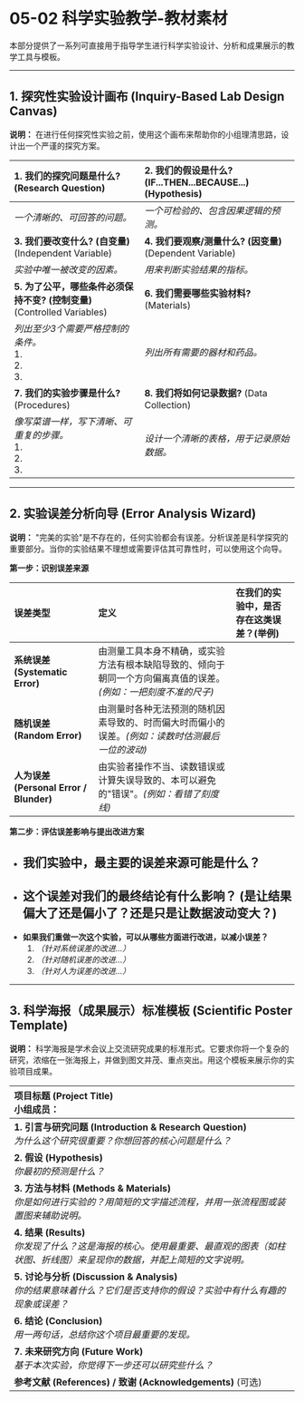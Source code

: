 # 05-02 科学实验教学-教材素材

本部分提供了一系列可直接用于指导学生进行科学实验设计、分析和成果展示的教学工具与模板。

---

## 1. 探究性实验设计画布 (Inquiry-Based Lab Design Canvas)

**说明：** 在进行任何探究性实验之前，使用这个画布来帮助你的小组理清思路，设计出一个严谨的探究方案。

| **1. 我们的探究问题是什么?** (Research Question) | **2. 我们的假设是什么? (IF...THEN...BECAUSE...)** (Hypothesis) |
| :--- | :--- |
| *一个清晰的、可回答的问题。* | *一个可检验的、包含因果逻辑的预测。* |
| **3. 我们要改变什么? (自变量)** (Independent Variable) | **4. 我们要观察/测量什么? (因变量)** (Dependent Variable) |
| *实验中唯一被改变的因素。* | *用来判断实验结果的指标。* |
| **5. 为了公平，哪些条件必须保持不变? (控制变量)** (Controlled Variables) | **6. 我们需要哪些实验材料?** (Materials) |
| *列出至少3个需要严格控制的条件。* <br> 1. <br> 2. <br> 3. | *列出所有需要的器材和药品。* |
| **7. 我们的实验步骤是什么?** (Procedures) | **8. 我们将如何记录数据?** (Data Collection) |
| *像写菜谱一样，写下清晰、可重复的步骤。*<br> 1. <br> 2. <br> 3. | *设计一个清晰的表格，用于记录原始数据。* |

---

## 2. 实验误差分析向导 (Error Analysis Wizard)

**说明：** "完美的实验"是不存在的，任何实验都会有误差。分析误差是科学探究的重要部分。当你的实验结果不理想或需要评估其可靠性时，可以使用这个向导。

**第一步：识别误差来源**

| **误差类型** | **定义** | **在我们的实验中，是否存在这类误差？(举例)** |
| :--- | :--- | :--- |
| **系统误差 (Systematic Error)** | 由测量工具本身不精确，或实验方法有根本缺陷导致的、倾向于朝同一个方向偏离真值的误差。*(例如：一把刻度不准的尺子)* | |
| **随机误差 (Random Error)** | 由测量时各种无法预测的随机因素导致的、时而偏大时而偏小的误差。*(例如：读数时估测最后一位的波动)* | |
| **人为误差 (Personal Error / Blunder)** | 由实验者操作不当、读数错误或计算失误导致的、本可以避免的"错误"。*(例如：看错了刻度线)* | |

**第二步：评估误差影响与提出改进方案**

-   **我们实验中，最主要的误差来源可能是什么？**
    -
-   **这个误差对我们的最终结论有什么影响？** (是让结果偏大了还是偏小了？还是只是让数据波动变大？)
    -
-   **如果我们重做一次这个实验，可以从哪些方面进行改进，以减小误差？**
    1. *（针对系统误差的改进...）*
    2. *（针对随机误差的改进...）*
    3. *（针对人为误差的改进...）*

---

## 3. 科学海报（成果展示）标准模板 (Scientific Poster Template)

**说明：** 科学海报是学术会议上交流研究成果的标准形式。它要求你将一个复杂的研究，浓缩在一张海报上，并做到图文并茂、重点突出。用这个模板来展示你的实验项目成果。

| **项目标题 (Project Title)**<br>小组成员： |
| :--- |
| **1. 引言与研究问题 (Introduction & Research Question)**<br> *为什么这个研究很重要？你想回答的核心问题是什么？* |
| **2. 假设 (Hypothesis)**<br> *你最初的预测是什么？* |
| **3. 方法与材料 (Methods & Materials)**<br> *你是如何进行实验的？用简短的文字描述流程，并用一张流程图或装置图来辅助说明。* |
| **4. 结果 (Results)**<br> *你发现了什么？这是海报的核心。使用最重要、最直观的图表（如柱状图、折线图）来呈现你的数据，并配上简短的文字说明。* |
| **5. 讨论与分析 (Discussion & Analysis)**<br> *你的结果意味着什么？它们是否支持你的假设？实验中有什么有趣的现象或误差？* |
| **6. 结论 (Conclusion)**<br> *用一两句话，总结你这个项目最重要的发现。* |
| **7. 未来研究方向 (Future Work)**<br> *基于本次实验，你觉得下一步还可以研究些什么？* |
| **参考文献 (References) / 致谢 (Acknowledgements)** (可选) | 